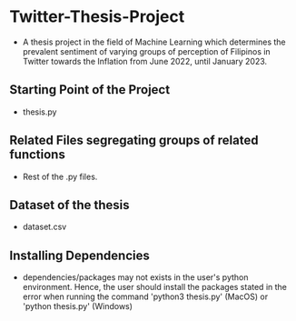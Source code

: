 # Twitter-Thesis-Project
- A thesis project in the field of Machine Learning which determines the prevalent sentiment of varying groups of perception of Filipinos in Twitter towards the Inflation from June 2022, until January 2023.

## Starting Point of the Project
- thesis.py

## Related Files segregating groups of related functions
- Rest of the .py files.

## Dataset of the thesis
- dataset.csv

## Installing Dependencies
- dependencies/packages may not exists in the user's python environment. Hence, the user should install the packages stated in the error when running the command 'python3 thesis.py' (MacOS) or 'python thesis.py' (Windows)